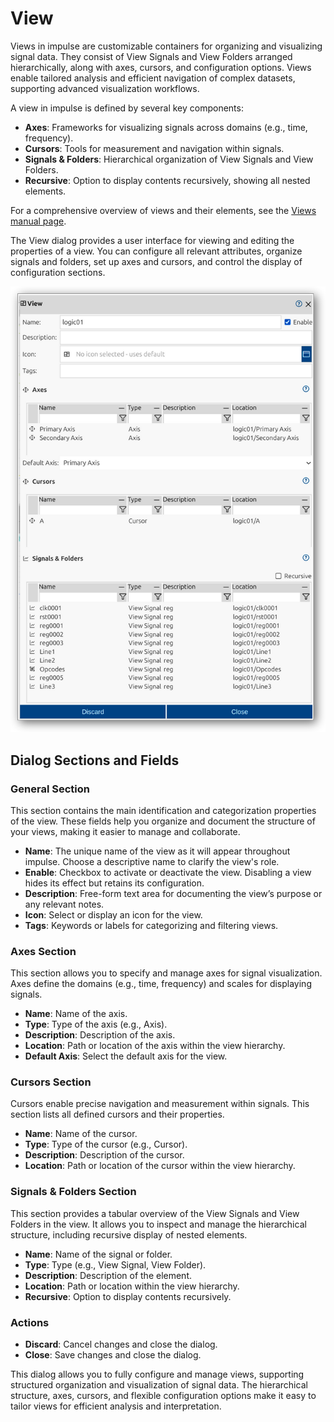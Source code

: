 <!--xxx-->
# View
Views in impulse are customizable containers for organizing and visualizing signal data. They consist of View Signals and View Folders arranged hierarchically, along with axes, cursors, and configuration options. Views enable tailored analysis and efficient navigation of complex datasets, supporting advanced visualization workflows.

A view in impulse is defined by several key components:
- **Axes**: Frameworks for visualizing signals across domains (e.g., time, frequency).
- **Cursors**: Tools for measurement and navigation within signals.
- **Signals & Folders**: Hierarchical organization of View Signals and View Folders.
- **Recursive**: Option to display contents recursively, showing all nested elements.

For a comprehensive overview of views and their elements, see the [Views manual page](../impulse-manual/4_views.md).

The View dialog provides a user interface for viewing and editing the properties of a view. You can configure all relevant attributes, organize signals and folders, set up axes and cursors, and control the display of configuration sections.

![](images/ss_view_dialog1.png)

## Dialog Sections and Fields

### General Section
This section contains the main identification and categorization properties of the view. These fields help you organize and document the structure of your views, making it easier to manage and collaborate.

- **Name**: The unique name of the view as it will appear throughout impulse. Choose a descriptive name to clarify the view's role.
- **Enable**: Checkbox to activate or deactivate the view. Disabling a view hides its effect but retains its configuration.
- **Description**: Free-form text area for documenting the view’s purpose or any relevant notes.
- **Icon**: Select or display an icon for the view.
- **Tags**: Keywords or labels for categorizing and filtering views.

### Axes Section
This section allows you to specify and manage axes for signal visualization. Axes define the domains (e.g., time, frequency) and scales for displaying signals.

- **Name**: Name of the axis.
- **Type**: Type of the axis (e.g., Axis).
- **Description**: Description of the axis.
- **Location**: Path or location of the axis within the view hierarchy.
- **Default Axis**: Select the default axis for the view.

### Cursors Section
Cursors enable precise navigation and measurement within signals. This section lists all defined cursors and their properties.

- **Name**: Name of the cursor.
- **Type**: Type of the cursor (e.g., Cursor).
- **Description**: Description of the cursor.
- **Location**: Path or location of the cursor within the view hierarchy.

### Signals & Folders Section
This section provides a tabular overview of the View Signals and View Folders in the view. It allows you to inspect and manage the hierarchical structure, including recursive display of nested elements.

- **Name**: Name of the signal or folder.
- **Type**: Type (e.g., View Signal, View Folder).
- **Description**: Description of the element.
- **Location**: Path or location within the view hierarchy.
- **Recursive**: Option to display contents recursively.

### Actions
- **Discard**: Cancel changes and close the dialog.
- **Close**: Save changes and close the dialog.

This dialog allows you to fully configure and manage views, supporting structured organization and visualization of signal data. The hierarchical structure, axes, cursors, and flexible configuration options make it easy to tailor views for efficient analysis and interpretation.
